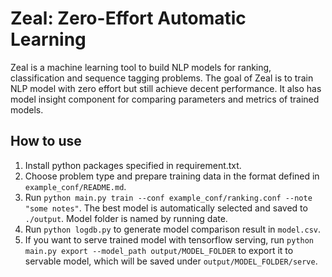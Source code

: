 # Zeal: Zero-Effort Automatic Learning

Zeal is a machine learning tool to build NLP models for ranking, classification and sequence tagging problems. The goal of Zeal is to train NLP model with zero effort but still achieve decent performance. It also has model insight component for comparing parameters and metrics of trained models.

## How to use

1. Install python packages specified in requirement.txt.
2. Choose problem type and prepare training data in the format defined in `example_conf/README.md`.
3. Run `python main.py train --conf example_conf/ranking.conf --note "some notes"`. The best model is automatically selected and saved to `./output`. Model folder is named by running date.
4. Run `python logdb.py` to generate model comparison result in `model.csv`. 
5. If you want to serve trained model with tensorflow serving, run `python main.py export --model_path output/MODEL_FOLDER` to export it to servable model, which will be saved under `output/MODEL_FOLDER/serve`.